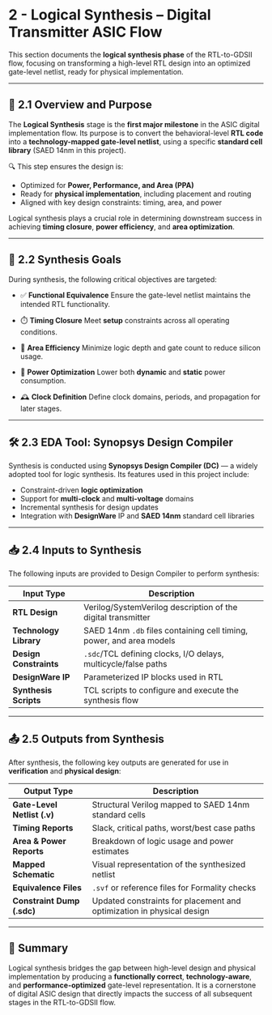# 2 - Logical Synthesis – Digital Transmitter ASIC Flow

This section documents the **logical synthesis phase** of the RTL-to-GDSII flow, focusing on transforming a high-level RTL design into an optimized gate-level netlist, 
ready for physical implementation.

---

## 📌 2.1 Overview and Purpose

The **Logical Synthesis** stage is the **first major milestone** in the ASIC digital implementation flow. Its purpose is to convert 
the behavioral-level **RTL code** into a **technology-mapped gate-level netlist**, using a specific **standard cell library** (SAED 14nm in this project).

🔍 This step ensures the design is:

* Optimized for **Power, Performance, and Area (PPA)**
* Ready for **physical implementation**, including placement and routing
* Aligned with key design constraints: timing, area, and power

Logical synthesis plays a crucial role in determining downstream success in achieving **timing closure**, **power efficiency**, and **area optimization**.

---

## 🎯 2.2 Synthesis Goals

During synthesis, the following critical objectives are targeted:

* ✅ **Functional Equivalence**
  Ensure the gate-level netlist maintains the intended RTL functionality.

* ⏱️ **Timing Closure**
  Meet **setup** constraints across all operating conditions.

* 📏 **Area Efficiency**
  Minimize logic depth and gate count to reduce silicon usage.

* 🔋 **Power Optimization**
  Lower both **dynamic** and **static** power consumption.

* 🕰️ **Clock Definition**
  Define clock domains, periods, and propagation for later stages.

---

## 🛠️ 2.3 EDA Tool: Synopsys Design Compiler

Synthesis is conducted using **Synopsys Design Compiler (DC)** — a widely adopted tool for logic synthesis. Its features used in this project include:

* Constraint-driven **logic optimization**
* Support for **multi-clock** and **multi-voltage** domains
* Incremental synthesis for design updates
* Integration with **DesignWare** IP and **SAED 14nm** standard cell libraries

---

## 📥 2.4 Inputs to Synthesis

The following inputs are provided to Design Compiler to perform synthesis:

| Input Type             | Description                                                          |
| ---------------------- | -------------------------------------------------------------------- |
| **RTL Design**         | Verilog/SystemVerilog description of the digital transmitter         |
| **Technology Library** | SAED 14nm `.db` files containing cell timing, power, and area models |
| **Design Constraints** | `.sdc`/TCL defining clocks, I/O delays, multicycle/false paths       |
| **DesignWare IP**      | Parameterized IP blocks used in RTL                                  |
| **Synthesis Scripts**  | TCL scripts to configure and execute the synthesis flow              |

---

## 📤 2.5 Outputs from Synthesis

After synthesis, the following key outputs are generated for use in **verification** and **physical design**:

| Output Type                 | Description                                                           |
| --------------------------- | --------------------------------------------------------------------- |
| **Gate-Level Netlist (.v)** | Structural Verilog mapped to SAED 14nm standard cells                 |
| **Timing Reports**          | Slack, critical paths, worst/best case paths                          |
| **Area & Power Reports**    | Breakdown of logic usage and power estimates                          |
| **Mapped Schematic**        | Visual representation of the synthesized netlist                      |
| **Equivalence Files**       | `.svf` or reference files for Formality checks                        |
| **Constraint Dump (.sdc)**  | Updated constraints for placement and optimization in physical design |

---

## 📌 Summary

Logical synthesis bridges the gap between high-level design and physical implementation by producing a **functionally correct**, **technology-aware**, 
and **performance-optimized** gate-level representation. It is a cornerstone of digital ASIC design that directly impacts the success of all subsequent stages 
in the RTL-to-GDSII flow.

